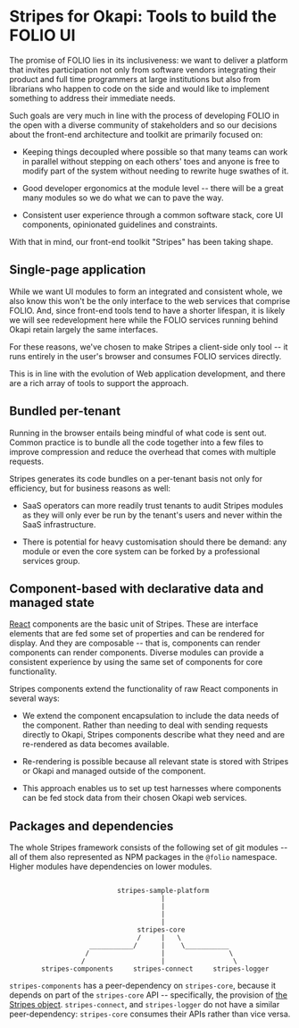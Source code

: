 # Stripes for Okapi: Tools to build the FOLIO UI

The promise of FOLIO lies in its inclusiveness: we want to deliver a platform that invites participation not only from software vendors integrating their product and full time programmers at large institutions but also from librarians who happen to code on the side and would like to implement something to address their immediate needs.

Such goals are very much in line with the process of developing FOLIO in the open with a diverse community of stakeholders and so our decisions about the front-end architecture and toolkit are primarily focused on:

* Keeping things decoupled where possible so that many teams can work in parallel without stepping on each others' toes and anyone is free to modify part of the system without needing to rewrite huge swathes of it.

* Good developer ergonomics at the module level -- there will be a great many modules so we do what we can to pave the way.

* Consistent user experience through a common software stack, core UI components, opinionated guidelines and constraints.

With that in mind, our front-end toolkit "Stripes" has been taking shape.

## Single-page application

While we want UI modules to form an integrated and consistent whole, we also know this won't be the only interface to the web services that comprise FOLIO. And, since front-end tools tend to have a shorter lifespan, it is likely we will see redevelopment here while the FOLIO services running behind Okapi retain largely the same interfaces.

For these reasons, we've chosen to make Stripes a client-side only tool -- it runs entirely in the user's browser and consumes FOLIO services directly.

This is in line with the evolution of Web application development, and there are a rich array of tools to support the approach.

## Bundled per-tenant

Running in the browser entails being mindful of what code is sent out. Common practice is to bundle all the code together into a few files to improve compression and reduce the overhead that comes with multiple requests.

Stripes generates its code bundles on a per-tenant basis not only for efficiency, but for business reasons as well:

* SaaS operators can more readily trust tenants to audit Stripes modules as they will only ever be run by the tenant's users and never within the SaaS infrastructure.

* There is potential for heavy customisation should there be demand: any module or even the core system can be forked by a professional services group.

## Component-based with declarative data and managed state

[React](https://facebook.github.io/react/) components are the basic unit of Stripes. These are interface elements that are fed some set of properties and can be rendered for display. And they are composable -- that is, components can render components can render components. Diverse modules can provide a consistent experience by using the same set of components for core functionality.

Stripes components extend the functionality of raw React components in several ways:

* We extend the component encapsulation to include the data needs of the component. Rather than needing to deal with sending requests directly to Okapi, Stripes components describe what they need and are re-rendered as data becomes available.

* Re-rendering is possible because all relevant state is stored with Stripes or Okapi and managed outside of the component.

* This approach enables us to set up test harnesses where components can be fed stock data from their chosen Okapi web services.

## Packages and dependencies

The whole Stripes framework consists of the following set of git modules -- all of them also represented as NPM packages in the `@folio` namespace. Higher modules have dependencies on lower modules.

```

                           stripes-sample-platform
                                      |
                                      |
                                      |
                                      |
                                stripes-core
                                /     |   \
                    ___________/      |    \___________
                   /                  |                \
                  /                   |                 \
        stripes-components     stripes-connect     stripes-logger

```
`stripes-components` has a peer-dependency on `stripes-core`, because it depends on part of the `stripes-core` API -- specifically, the provision of [the Stripes object](dev-guide.md#the-stripes-object).
`stripes-connect`, and `stripes-logger` do not have a similar peer-dependency: `stripes-core` consumes their APIs rather than vice versa.
